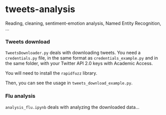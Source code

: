 
# tweets-analysis

Reading, cleaning, sentiment-emotion analysis, Named Entity Recognition, ...


### Tweets download
``TweetsDownloader.py`` deals with downloading tweets. You need a ``credentials.py`` file, in the same format as ``credentials_example.py`` and in the same folder, with your Twitter API 2.0 keys with Academic Access. 

You will need to install the ``rapidfuzz`` library. 

Then, you can see the usage in ``tweets_download_example.py``. 


### Flu analysis 
``analysis_flu.ipynb`` deals with analyzing the downloaded data...